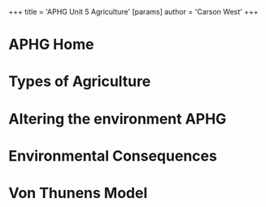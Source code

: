 +++
 title = 'APHG Unit 5 Agriculture'
[params]
	author = 'Carson West'
+++
# APHG Home

# Types of Agriculture
# Altering the environment APHG

# Environmental Consequences
# Von Thunens Model
